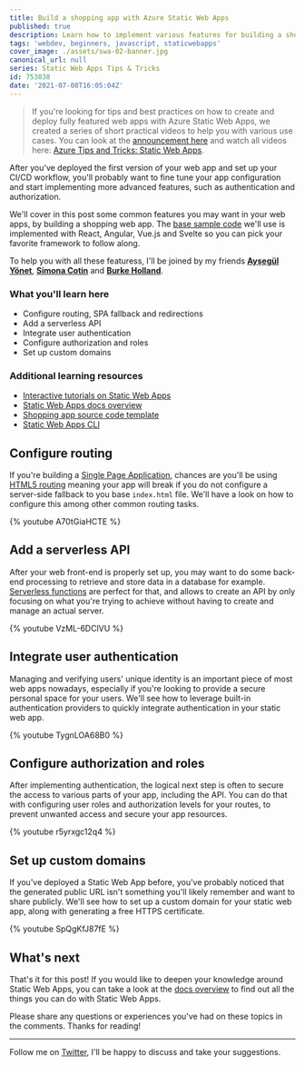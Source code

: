 ```yaml
---
title: Build a shopping app with Azure Static Web Apps
published: true
description: Learn how to implement various features for building a shopping app with Azure Static Web Apps.
tags: 'webdev, beginners, javascript, staticwebapps'
cover_image: ./assets/swa-02-banner.jpg
canonical_url: null
series: Static Web Apps Tips & Tricks
id: 753838
date: '2021-07-08T16:05:04Z'
---
```


> If you're looking for tips and best practices on how to create and deploy fully featured web apps with Azure Static Web Apps, we created a series of short practical videos to help you with various use cases. You can look at the [announcement here](https://dev.to/azure/16-tips-to-master-your-azure-static-web-apps-3cgn) and watch all videos here: [Azure Tips and Tricks: Static Web Apps](https://aka.ms/StaticWebAppsTips).

After you've deployed the first version of your web app and set up your CI/CD workflow, you'll probably want to fine tune your app configuration and start implementing more advanced features, such as authentication and authorization.

We'll cover in this post some common features you may want in your web apps, by building a shopping web app. The [base sample code](https://github.com/MicrosoftDocs/mslearn-staticwebapp) we'll use is implemented with React, Angular, Vue.js and Svelte so you can pick your favorite framework to follow along.

To help you with all these featuress, I'll be joined by my friends [**Ayşegül Yönet**](https://twitter.com/AysSomething), [**Simona Cotin**](https://twitter.com/simona_cotin) and [**Burke Holland**](https://twitter.com/burkeholland).

### What you'll learn here
- Configure routing, SPA fallback and redirections
- Add a serverless API
- Integrate user authentication
- Configure authorization and roles
- Set up custom domains

### Additional learning resources
- [Interactive tutorials on Static Web Apps](https://aka.ms/learn/swa)
- [Static Web Apps docs overview](https://docs.microsoft.com/azure/static-web-apps/?WT.mc_id=javascript-17844-cxa)
- [Shopping app source code template](https://github.com/MicrosoftDocs/mslearn-staticwebapp)
- [Static Web Apps CLI](https://github.com/Azure/static-web-apps-cli)

## Configure routing

If you're building a [Single Page Application](https://en.wikipedia.org/wiki/Single-page_application), chances are you'll be using [HTML5 routing](https://developer.mozilla.org/en-US/docs/Web/API/History/pushState) meaning your app will break if you do not configure a server-side fallback to you base `index.html` file. We'll have a look on how to configure this among other common routing tasks.

{% youtube A70tGiaHCTE %}

## Add a serverless API

After your web front-end is properly set up, you may want to do some back-end processing to retrieve and store data in a database for example. [Serverless functions](https://docs.microsoft.com/azure/azure-functions/?WT.mc_id=javascript-17844-cxa) are perfect for that, and allows to create an API by only focusing on what you're trying to achieve without having to create and manage an actual server.

{% youtube VzML-6DClVU %}

## Integrate user authentication

Managing and verifying users' unique identity is an important piece of most web apps nowadays, especially if you're looking to provide a secure personal space for your users. We'll see how to leverage built-in authentication providers to quickly integrate authentication in your static web app.

{% youtube TygnLOA68B0 %}

## Configure authorization and roles

After implementing authentication, the logical next step is often to secure the access to various parts of your app, including the API. You can do that with configuring user roles and authorization levels for your routes, to prevent unwanted access and secure your app resources.

{% youtube r5yrxgc12q4 %}

## Set up custom domains

If you've deployed a Static Web App before, you've probably noticed that the generated public URL isn't something you'll likely remember and want to share publicly. We'll see how to set up a custom domain for your static web app, along with generating a free HTTPS certificate.

{% youtube SpQgKfJ87fE %}

## What's next

That's it for this post! If you would like to deepen your knowledge around Static Web Apps, you can take a look at the [docs overview](https://docs.microsoft.com/fr-fr/azure/static-web-apps/?WT.mc_id=javascript-17844-cxa) to find out all the things you can do with Static Web Apps.

Please share any questions or experiences you've had on these topics in the comments. Thanks for reading!

---

Follow me on [Twitter](http://twitter.com/sinedied), I'll be happy to discuss and take your suggestions.
